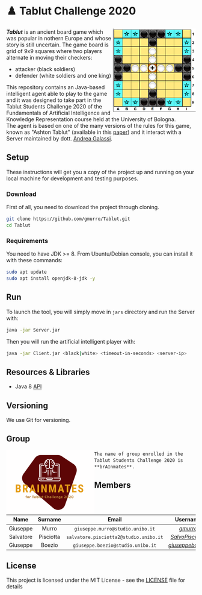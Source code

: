 # :chess_pawn: Tablut Challenge 2020

<img align="right" width="220" height="220" src="src/it/unibo/ai/didattica/competition/tablut/gui/resources/screen.png">

**_Tablut_** is an ancient board game which was popular in nothern Europe and whose story is still uncertain.
The game board is grid of 9x9 squares where two players alternate in moving their checkers:
* attacker (black soldiers) 
* defender (white soldiers and one king)   

This repository contains an Java-based intelligent agent able to play to the game and it was designed to take part in the Tablut Students Challenge 2020 of the Fundamentals of Artificial Intelligence and Knowledge Representation course held at the University of Bologna.                   
The agent is based on one of the many versions of the rules for this game, known as "Ashton Tablut" (available in this [paper](http://ww.aagenielsen.dk/LinnaeusPaper-Longer.pdf)) and it interact with a Server maintained by dott. [Andrea Galassi](https://github.com/AGalassi/TablutCompetition).


## Setup

These instructions will get you a copy of the project up and running on your local machine for development and testing purposes.

### Download

First of all, you need to download the project through cloning.

```sh
git clone https://github.com/gmurro/Tablut.git
cd Tablut
```

### Requirements

You need to have JDK >= 8. From Ubuntu/Debian console, you can install it with these commands:
```sh
sudo apt update
sudo apt install openjdk-8-jdk -y
```

## Run

To launch the tool, you will simply move in `jars` directory and run the Server with:
```sh
java -jar Server.jar
```
Then you will run the artificial intelligent player with:
```sh
java -jar Client.jar <black|white> <timeout-in-seconds> <server-ip>
```


## Resources & Libraries

* Java 8 [API](https://docs.oracle.com/javase/8/docs/api/)


## Versioning

We use Git for versioning.

## Group

<img align="left" width="234" height="171" src="src/it/unibo/ai/didattica/competition/tablut/gui/resources/logo.png">

`The name of group enrolled in the Tablut Students Challenge 2020 is **brAInmates**.`



## Members

|  Name     |  Surname  |     Email                              |    Username      |
| :-------: | :-------: | :------------------------------------: | :--------------: |
| Giuseppe  | Murro     | `giuseppe.murro@studio.unibo.it`       | [_gmurro_](https://github.com/gmurro)         |
| Salvatore | Pisciotta | `salvatore.pisciotta2@studio.unibo.it` | [_SalvoPisciotta_](https://github.com/SalvoPisciotta) |
| Giuseppe  | Boezio    | `giuseppe.boezio@studio.unibo.it`      | [_giuseppeboezio_](https://github.com/giuseppeboezio) |



## License

This project is licensed under the MIT License - see the [LICENSE](LICENSE) file for details

